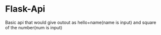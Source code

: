 # Flask-Api
Basic api that would give outout as hello+name(name is input) and square of the number(num is input)
